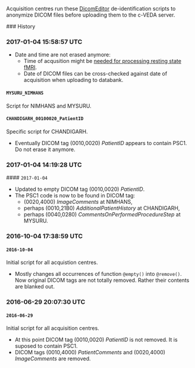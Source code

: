 Acquisition centres run these [DicomEditor](http://mircwiki.rsna.org/index.php?title=DicomEditor)
de-identification scripts to anonymize DICOM files before uploading them to the c-VEDA server.

### History

### 2017-01-04 15:58:57 UTC

* Date and time are not erased anymore:
  * Time of acqusition might be [needed for processing resting state fMRI](http://jpn.ca/vol38-issue2/38-2-84/).
  * Date of DICOM files can be cross-checked against date of acquisition when uploading to databank.

#### `MYSURU_NIMHANS`

Script for NIMHANS and MYSURU.

#### `CHANDIGARH_00100020_PatientID`

Specific script for CHANDIGARH.
* Eventually DICOM tag (0010,0020) _PatientID_ appears to contain PSC1. Do not erase it anymore.

### 2017-01-04 14:19:28 UTC

#### `2017-01-04`

* Updated to empty DICOM tag (0010,0020) _PatientID_.
* The PSC1 code is now to be found in DICOM tag:
  * (0020,4000) _ImageComments_ at NIMHANS,
  * perhaps (0010,21B0) _AdditionalPatientHistory_ at CHANDIGARH,
  * perhaps (0040,0280) _CommentsOnPerformedProcedureStep_ at MYSURU.

### 2016-10-04 17:38:59 UTC

#### `2016-10-04`

Initial script for all acquistion centres.
* Mostly changes all occurrences of function `@empty()` into `@remove()`.
  Now original DICOM tags are not totally removed.
  Rather their contents are blanked out.

### 2016-06-29 20:07:30 UTC

#### `2016-06-29`

Initial script for all acquisition centres.
* At this point DICOM tag (0010,0020) _PatientID_ is not removed. It is suposed to contain PSC1.
* DICOM tags (0010,4000) _PatientComments_ and (0020,4000) _ImageComments_ are removed.
